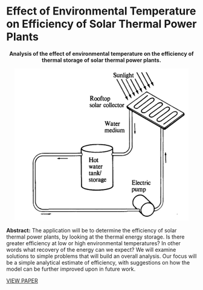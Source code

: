 <h1>Effect of Environmental Temperature on Efficiency of Solar Thermal Power Plants </h1><center><strong>Analysis of the effect of environmental temperature on the efficiency of thermal storage of solar thermal power plants.</strong>



<img src="cycle.png"></center>



<strong>Abstract:</strong>
The application will be to determine the efficiency of solar thermal power plants, by looking at the thermal energy storage. Is there greater efficiency at low or high environmental temperatures? In other words what recovery of the energy can we expect?
We will examine solutions to simple problems that will build an overall analysis. Our focus will be a simple analytical estimate of efficiency, with suggestions on how the model can be further improved upon in future work.


<a href="max_plomer_multiphase_paper.pdf">VIEW PAPER</a>
